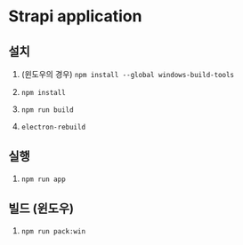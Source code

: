 # Strapi application

## 설치

1. (윈도우의 경우) `npm install --global windows-build-tools`

2. `npm install`

3. `npm run build`

4. `electron-rebuild`

## 실행

1. `npm run app`

## 빌드 (윈도우)

1. `npm run pack:win`
